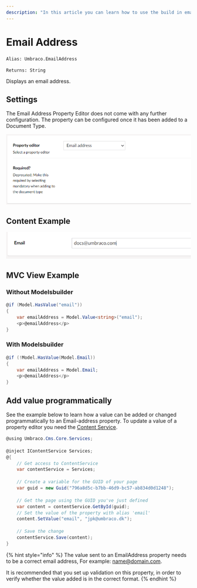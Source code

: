 ```yaml
---
description: "In this article you can learn how to use the build in email property editor"
---
```


# Email Address

`Alias: Umbraco.EmailAddress`

`Returns: String`

Displays an email address.

## Settings

The Email Address Property Editor does not come with any further configuration. The property can be configured once it has been added to a Document Type.

![Mandatory Checkbox Example](../built-in-property-editors/images/emailaddress-datatype-v10.png)

## Content Example

![Single email address content example](../built-in-property-editors/images/EmailAddress-Content-v10.png)

## MVC View Example

### Without Modelsbuilder

```csharp
@if (Model.HasValue("email"))
{
    var emailAddress = Model.Value<string>("email");
    <p>@emailAddress</p>
}
```

### With Modelsbuilder

```csharp
@if (!Model.HasValue(Model.Email))
{
    var emailAddress = Model.Email;
    <p>@emailAddress</p>
}
```

## Add value programmatically

See the example below to learn how a value can be added or changed programmatically to an Email-address property. To update a value of a property editor you need the [Content Service](../../../../reference/management/services/contentservice/).

```csharp
@using Umbraco.Cms.Core.Services;

@inject IContentService Services;
@{
    // Get access to ContentService
    var contentService = Services;

    // Create a variable for the GUID of your page
    var guid = new Guid("796a8d5c-b7bb-46d9-bc57-ab834d0d1248");

    // Get the page using the GUID you've just defined
    var content = contentService.GetById(guid);
    // Set the value of the property with alias 'email'
    content.SetValue("email", "jpk@umbraco.dk");

    // Save the change
    contentService.Save(content);
}
```

{% hint style="info" %}
The value sent to an EmailAddress property needs to be a correct email address, For example: name@domain.com.

It is recommended that you set up validation on this property, in order to verify whether the value added is in the correct format.
{% endhint %}
